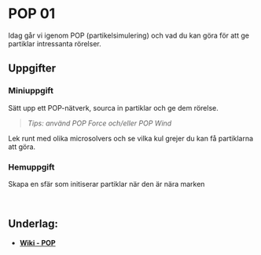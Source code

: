 # POP 01

Idag går vi igenom POP (partikelsimulering) och vad du kan göra för att ge partiklar intressanta rörelser.

## Uppgifter


### Miniuppgift

Sätt upp ett POP-nätverk, sourca in partiklar och ge dem rörelse.
> *Tips: använd POP Force och/eller POP Wind*

Lek runt med olika microsolvers och se vilka kul grejer du kan få partiklarna att göra.

### Hemuppgift

Skapa en sfär som initiserar partiklar när den är nära marken



&nbsp;

## Underlag:
- [**Wiki - POP**](https://github.com/Studio-Konkret/Technical-Direction/wiki/POP)

